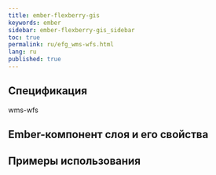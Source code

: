```yaml
---
title: ember-flexberry-gis
keywords: ember
sidebar: ember-flexberry-gis_sidebar
toc: true
permalink: ru/efg_wms-wfs.html
lang: ru
published: true
---
```


## Спецификация

wms-wfs

## Ember-компонент слоя и его свойства

## Примеры использования
